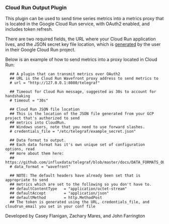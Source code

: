 ### Cloud Run Output Plugin

This plugin can be used to send time series metrics into a metrics proxy that is located in the Google Cloud Run service, with OAuth2 enabled, and includes token refresh.         

There are two required fields, the URL where your Cloud Run application lives, and the JSON secret key file location, which is [generated](https://cloud.google.com/iam/docs/creating-managing-service-account-keys) by the user in their Google Cloud Run project. 

Below is an example of how to send metrics into a proxy located in Cloud Run:

```
  ## A plugin that can transmit metrics over OAuth2
  ## URL is the Cloud Run Wavefront proxy address to send metrics to
  # url = "http://127.0.0.1:8080/telegraf"

  ## Timeout for Cloud Run message, suggested as 30s to account for handshaking
  # timeout = "30s"

  ## Cloud Run JSON file location
  ## This is the location of the JSON file generated from your GCP project that's authorized to send
  ## metrics into CloudRun.
  ## Windows users, note that you need to use forward slashes.
  # credentials_file = "/etc/telegraf/example_secret.json"

  ## Data format to output.
  ## Each data format has it's own unique set of configuration options, read
  ## more about them here:
  ## https://github.com/influxdata/telegraf/blob/master/docs/DATA_FORMATS_OUTPUT.md
  # data_format = "wavefront"

  ## NOTE: The default headers have already been set that is appropriate to send
  ## metrics which are set to the following so you don't have to.
  ## defaultContentType   = "application/octet-stream"
  ## defaultAccept        = "application/json"
  ## defaultMethod        = http.MethodPost
  ## The token is generated using the URL, credentials_file, and cloudrun_email you set in your conf file
```

Developed by Casey Flanigan, Zachary Mares, and John Farrington
